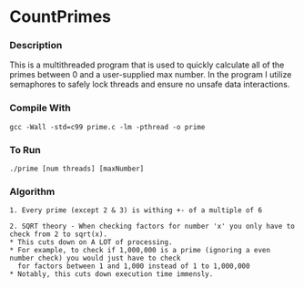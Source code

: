 # CountPrimes
### Description
This is a multithreaded program that is used to quickly calculate all of the primes between 0 and a user-supplied max number. In the program I utilize semaphores to safely lock threads and ensure no unsafe data interactions.

### Compile With

    gcc -Wall -std=c99 prime.c -lm -pthread -o prime
    
### To Run 

    ./prime [num threads] [maxNumber]

### Algorithm

    1. Every prime (except 2 & 3) is withing +- of a multiple of 6
    
    2. SQRT theory - When checking factors for number 'x' you only have to check from 2 to sqrt(x). 
    * This cuts down on A LOT of processing. 
    * For example, to check if 1,000,000 is a prime (ignoring a even number check) you would just have to check 
      for factors between 1 and 1,000 instead of 1 to 1,000,000
    * Notably, this cuts down execution time immensly.
